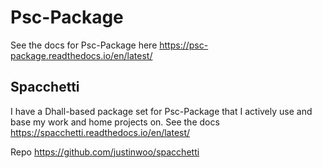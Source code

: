 # Psc-Package

See the docs for Psc-Package here <https://psc-package.readthedocs.io/en/latest/>

## Spacchetti

I have a Dhall-based package set for Psc-Package that I actively use and base my work and home projects on. See the docs <https://spacchetti.readthedocs.io/en/latest/>

Repo <https://github.com/justinwoo/spacchetti>

